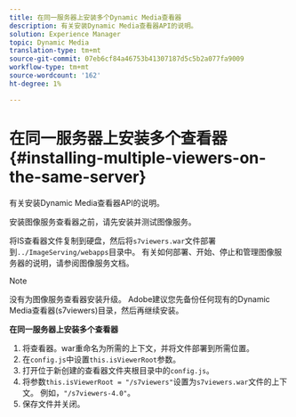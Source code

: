 ```yaml
---
title: 在同一服务器上安装多个Dynamic Media查看器
description: 有关安装Dynamic Media查看器API的说明。
solution: Experience Manager
topic: Dynamic Media
translation-type: tm+mt
source-git-commit: 07eb6cf84a46753b41307187d5c5b2a077fa9009
workflow-type: tm+mt
source-wordcount: '162'
ht-degree: 1%

---
```



# 在同一服务器上安装多个查看器{#installing-multiple-viewers-on-the-same-server}

<!-- Updated January 13, 2021 from https://wiki.corp.adobe.com/pages/viewpage.action?spaceKey=scene7qa&title=s7Viewers%2C+S7SDK%2C+S7OnDemand+Release+Notes - Contact is Sasha -->

有关安装Dynamic Media查看器API的说明。

安装图像服务查看器之前，请先安装并测试图像服务。

将IS查看器文件复制到硬盘，然后将`s7viewers.war`文件部署到`../ImageServing/webapps`目录中。 有关如何部署、开始、停止和管理图像服务器的说明，请参阅图像服务文档。

>[!NOTE]
>
>没有为图像服务查看器安装升级。 Adobe建议您先备份任何现有的Dynamic Media查看器(s7viewers)目录，然后再继续安装。

**在同一服务器上安装多个查看器**

1. 将查看器。war重命名为所需的上下文，并将文件部署到所需位置。
1. 在`config.js`中设置`this.isViewerRoot`参数。
1. 打开位于新创建的查看器文件夹根目录中的`config.js`。
1. 将参数`this.isViewerRoot = "/s7viewers"`设置为`s7viewers.war`文件的上下文。 例如，`"/s7viewers-4.0"`。
1. 保存文件并关闭。
